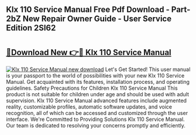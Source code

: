 ## Klx 110 Service Manual Free Pdf Download - Part-2bZ New Repair Owner Guide - User Service Edition 2SI62

# <h2><a href="http://bc60490.oget.top/?id=Klx+110+Service+Manual">🔗Download New 👉🔴 Klx 110 Service Manual</a></h2>

[![Klx 110 Service Manual new download](https://i.imgur.com/5g1atiW.png)](http://bc60490.oget.top/?id=Klx+110+Service+Manual)
Let's Get Started! This user manual is your passport to the world of possibilities with your new Klx 110 Service Manual. Get acquainted with its features, installation process, and operating guidelines. Safety Precautions for Children Klx 110 Service Manual This product is not suitable for children under age and should be used with adult supervision. Klx 110 Service Manual advanced features include augmented reality, customizable profiles, automatic software updates, and voice recognition, all of which can be accessed and customized through the user interface. We're Committed to Providing Solutions Klx 110 Service Manual. Our team is dedicated to resolving your concerns promptly and efficiently.
